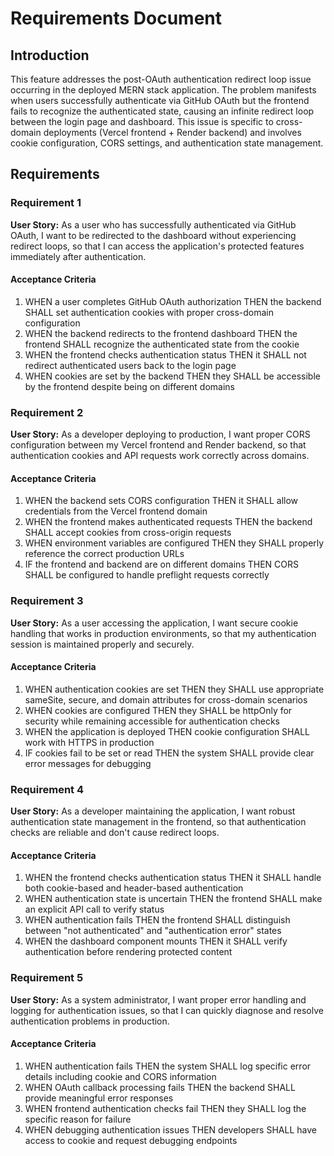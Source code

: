 # Requirements Document

## Introduction

This feature addresses the post-OAuth authentication redirect loop issue occurring in the deployed MERN stack application. The problem manifests when users successfully authenticate via GitHub OAuth but the frontend fails to recognize the authenticated state, causing an infinite redirect loop between the login page and dashboard. This issue is specific to cross-domain deployments (Vercel frontend + Render backend) and involves cookie configuration, CORS settings, and authentication state management.

## Requirements

### Requirement 1

**User Story:** As a user who has successfully authenticated via GitHub OAuth, I want to be redirected to the dashboard without experiencing redirect loops, so that I can access the application's protected features immediately after authentication.

#### Acceptance Criteria

1. WHEN a user completes GitHub OAuth authorization THEN the backend SHALL set authentication cookies with proper cross-domain configuration
2. WHEN the backend redirects to the frontend dashboard THEN the frontend SHALL recognize the authenticated state from the cookie
3. WHEN the frontend checks authentication status THEN it SHALL not redirect authenticated users back to the login page
4. WHEN cookies are set by the backend THEN they SHALL be accessible by the frontend despite being on different domains

### Requirement 2

**User Story:** As a developer deploying to production, I want proper CORS configuration between my Vercel frontend and Render backend, so that authentication cookies and API requests work correctly across domains.

#### Acceptance Criteria

1. WHEN the backend sets CORS configuration THEN it SHALL allow credentials from the Vercel frontend domain
2. WHEN the frontend makes authenticated requests THEN the backend SHALL accept cookies from cross-origin requests
3. WHEN environment variables are configured THEN they SHALL properly reference the correct production URLs
4. IF the frontend and backend are on different domains THEN CORS SHALL be configured to handle preflight requests correctly

### Requirement 3

**User Story:** As a user accessing the application, I want secure cookie handling that works in production environments, so that my authentication session is maintained properly and securely.

#### Acceptance Criteria

1. WHEN authentication cookies are set THEN they SHALL use appropriate sameSite, secure, and domain attributes for cross-domain scenarios
2. WHEN cookies are configured THEN they SHALL be httpOnly for security while remaining accessible for authentication checks
3. WHEN the application is deployed THEN cookie configuration SHALL work with HTTPS in production
4. IF cookies fail to be set or read THEN the system SHALL provide clear error messages for debugging

### Requirement 4

**User Story:** As a developer maintaining the application, I want robust authentication state management in the frontend, so that authentication checks are reliable and don't cause redirect loops.

#### Acceptance Criteria

1. WHEN the frontend checks authentication status THEN it SHALL handle both cookie-based and header-based authentication
2. WHEN authentication state is uncertain THEN the frontend SHALL make an explicit API call to verify status
3. WHEN authentication fails THEN the frontend SHALL distinguish between "not authenticated" and "authentication error" states
4. WHEN the dashboard component mounts THEN it SHALL verify authentication before rendering protected content

### Requirement 5

**User Story:** As a system administrator, I want proper error handling and logging for authentication issues, so that I can quickly diagnose and resolve authentication problems in production.

#### Acceptance Criteria

1. WHEN authentication fails THEN the system SHALL log specific error details including cookie and CORS information
2. WHEN OAuth callback processing fails THEN the backend SHALL provide meaningful error responses
3. WHEN frontend authentication checks fail THEN they SHALL log the specific reason for failure
4. WHEN debugging authentication issues THEN developers SHALL have access to cookie and request debugging endpoints